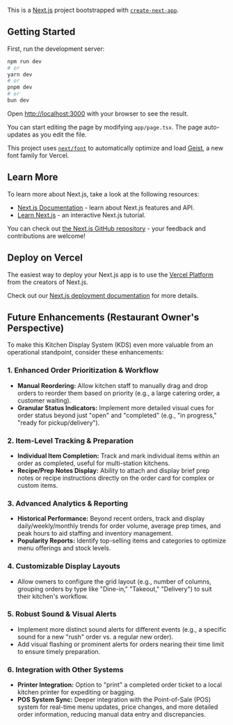 This is a [Next.js](https://nextjs.org) project bootstrapped with [`create-next-app`](https://nextjs.org/docs/app/api-reference/cli/create-next-app).

## Getting Started

First, run the development server:

```bash
npm run dev
# or
yarn dev
# or
pnpm dev
# or
bun dev
```

Open [http://localhost:3000](http://localhost:3000) with your browser to see the result.

You can start editing the page by modifying `app/page.tsx`. The page auto-updates as you edit the file.

This project uses [`next/font`](https://nextjs.org/docs/app/building-your-application/optimizing/fonts) to automatically optimize and load [Geist](https://vercel.com/font), a new font family for Vercel.

## Learn More

To learn more about Next.js, take a look at the following resources:

- [Next.js Documentation](https://nextjs.org/docs) - learn about Next.js features and API.
- [Learn Next.js](https://nextjs.org/learn) - an interactive Next.js tutorial.

You can check out [the Next.js GitHub repository](https://github.com/vercel/next.js) - your feedback and contributions are welcome!

## Deploy on Vercel

The easiest way to deploy your Next.js app is to use the [Vercel Platform](https://vercel.com/new?utm_medium=default-template&filter=next.js&utm_source=create-next-app&utm_campaign=create-next-app-readme) from the creators of Next.js.

Check out our [Next.js deployment documentation](https://nextjs.org/docs/app/building-your-application/deploying) for more details.

## Future Enhancements (Restaurant Owner's Perspective)

To make this Kitchen Display System (KDS) even more valuable from an operational standpoint, consider these enhancements:

### 1. Enhanced Order Prioritization & Workflow
- **Manual Reordering:** Allow kitchen staff to manually drag and drop orders to reorder them based on priority (e.g., a large catering order, a customer waiting).
- **Granular Status Indicators:** Implement more detailed visual cues for order status beyond just "open" and "completed" (e.g., "in progress," "ready for pickup/delivery").

### 2. Item-Level Tracking & Preparation
- **Individual Item Completion:** Track and mark individual items within an order as completed, useful for multi-station kitchens.
- **Recipe/Prep Notes Display:** Ability to attach and display brief prep notes or recipe instructions directly on the order card for complex or custom items.

### 3. Advanced Analytics & Reporting
- **Historical Performance:** Beyond recent orders, track and display daily/weekly/monthly trends for order volume, average prep times, and peak hours to aid staffing and inventory management.
- **Popularity Reports:** Identify top-selling items and categories to optimize menu offerings and stock levels.

### 4. Customizable Display Layouts
- Allow owners to configure the grid layout (e.g., number of columns, grouping orders by type like "Dine-in," "Takeout," "Delivery") to suit their kitchen's workflow.

### 5. Robust Sound & Visual Alerts
- Implement more distinct sound alerts for different events (e.g., a specific sound for a new "rush" order vs. a regular new order).
- Add visual flashing or prominent alerts for orders nearing their time limit to ensure timely preparation.

### 6. Integration with Other Systems
- **Printer Integration:** Option to "print" a completed order ticket to a local kitchen printer for expediting or bagging.
- **POS System Sync:** Deeper integration with the Point-of-Sale (POS) system for real-time menu updates, price changes, and more detailed order information, reducing manual data entry and discrepancies.
